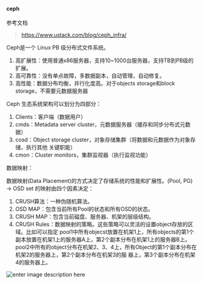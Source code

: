 #### ceph
参考文档
> https://www.ustack.com/blog/ceph_infra/


Ceph是一个 Linux PB 级分布式文件系统。
 1. 高扩展性：使用普通x86服务器，支持10~1000台服务器，支持TB到PB级的扩展。
 2. 高可靠性：没有单点故障，多数据副本，自动管理，自动修复。
 3. 高性能：数据分布均衡，并行化度高。对于objects storage和block storage，不需要元数据服务器

Ceph 生态系统架构可以划分为四部分：
 1. Clients：客户端（数据用户）
 2. cmds：Metadata server cluster，元数据服务器（缓存和同步分布式元数据）
 3. cosd：Object storage cluster，对象存储集群（将数据和元数据作为对象存储，执行其他 关键职能）
 4. cmon：Cluster monitors，集群监视器（执行监视功能）


数据映射：

数据映射(Data Placement)的方式决定了存储系统的性能和扩展性。(Pool, PG) → OSD set 的映射由四个因素决定：
 1. CRUSH算法：一种伪随机算法。
 2. OSD MAP：包含当前所有Pool的状态和所有OSD的状态。
 3. CRUSH MAP：包含当前磁盘、服务器、机架的层级结构。
 4. CRUSH Rules：数据映射的策略。这些策略可以灵活的设置object存放的区域。比如可以指定
pool1中所有objecst放置在机架1上，所有objects的第1个副本放置在机架1上的服务器A上，第2个副本分布在机架1上的服务器B上。 pool2中所有的object分布在机架2、3、4上，所有Object的第1个副本分布在机架2的服务器上，第2个副本分布在机架3的服 器上，第3个副本分布在机架4的服务器上。
 
 

![enter image description here](http://42.62.73.30/wordpress/wp-content/uploads/2013/09/Distributed-Object-Store.png)

